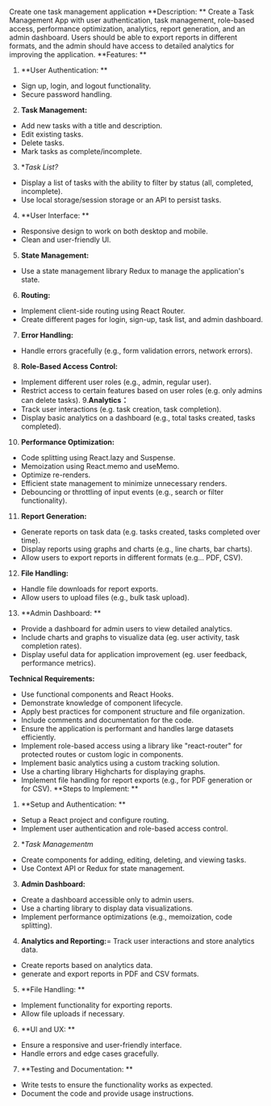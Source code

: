Create one task management application
**Description: **
Create a Task Management App with user authentication, task management, role-based access, performance optimization, analytics, report generation, and an admin dashboard. Users should be able to export reports in different formats, and the admin should have access to detailed analytics for improving the application.
**Features: **

1. **User Authentication: **

- Sign up, login, and logout functionality.
- Secure password handling.

2. **Task Management:**

- Add new tasks with a title and description.
- Edit existing tasks.
- Delete tasks.
- Mark tasks as complete/incomplete.

3. \*_Task List?_

- Display a list of tasks with the ability to filter by status (all, completed, incomplete).
- Use local storage/session storage or an APl to persist tasks.

4. **User Interface: **

- Responsive design to work on both desktop and mobile.
- Clean and user-friendly Ul.

5. **State Management:**

- Use a state management library Redux to manage the application's state.

6. **Routing:**

- Implement client-side routing using React Router.
- Create different pages for login, sign-up, task list, and admin dashboard.

7. **Error Handling:**

- Handle errors gracefully (e.g., form validation errors, network errors).

8. **Role-Based Access Control:**

- Implement different user roles (e.g., admin, regular user).
- Restrict access to certain features based on user roles (e.g. only admins can delete tasks). 9.**Analytics：**
- Track user interactions (e.g. task creation, task completion).
- Display basic analytics on a dashboard (e.g., total tasks created, tasks completed).

10. **Performance Optimization:**

- Code splitting using React.lazy and Suspense.
- Memoization using React.memo and useMemo.
- Optimize re-renders.
- Efficient state management to minimize unnecessary renders.
- Debouncing or throttling of input events (e.g., search or filter functionality).

11. **Report Generation:**

- Generate reports on task data (e.g. tasks created, tasks completed over time).
- Display reports using graphs and charts (e.g., line charts, bar charts).
- Allow users to export reports in different formats (e.g... PDF, CSV).

12. **File Handling:**

- Handle file downloads for report exports.
- Allow users to upload files (e.g., bulk task upload).

13. **Admin Dashboard: **

- Provide a dashboard for admin users to view detailed analytics.
- Include charts and graphs to visualize data (eg. user activity, task completion rates).
- Display useful data for application improvement (eg. user feedback, performance metrics).

**Technical Requirements:**

- Use functional components and React Hooks.
- Demonstrate knowledge of component lifecycle.
- Apply best practices for component structure and file organization.
- Include comments and documentation for the code.
- Ensure the application is performant and handles large datasets efficiently.
- Implement role-based access using a library like "react-router" for protected routes or custom logic in components.
- Implement basic analytics using a custom tracking solution.
- Use a charting library Highcharts for displaying graphs.
- Implement file handling for report exports (e.g., for PDF generation or for CSV).
  **Steps to Implement: **

1. **Setup and Authentication: **

- Setup a React project and configure routing.
- Implement user authentication and role-based access control.

2. \*_Task Managementm_

- Create components for adding, editing, deleting, and viewing tasks.
- Use Context API or Redux for state management.

3. **Admin Dashboard:**

- Create a dashboard accessible only to admin users.
- Use a charting library to display data visualizations.
- Implement performance optimizations (e.g., memoization, code splitting).

4. **Analytics and Reporting:**= Track user interactions and store analytics data.

- Create reports based on analytics data.
- generate and export reports in PDF and CSV formats.

5. **File Handling: **

- Implement functionality for exporting reports.
- Allow file uploads if necessary.

6. **Ul and UX: **

- Ensure a responsive and user-friendly interface.
- Handle errors and edge cases gracefully.

7. **Testing and Documentation: **

- Write tests to ensure the functionality works as expected.
- Document the code and provide usage instructions.
